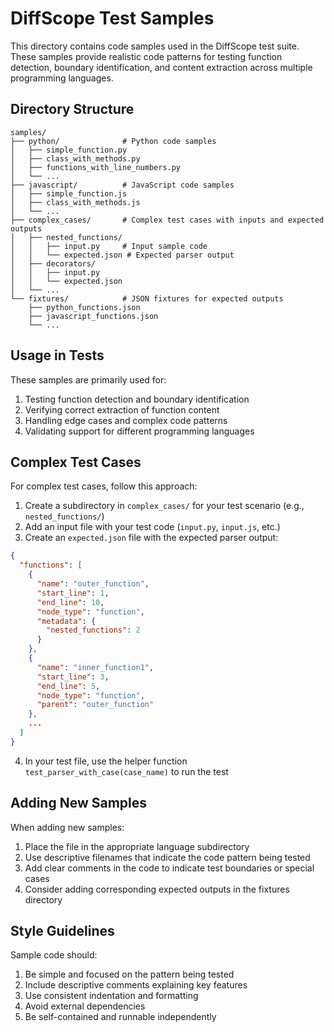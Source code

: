 # DiffScope Test Samples

This directory contains code samples used in the DiffScope test suite. These samples provide realistic code patterns for testing function detection, boundary identification, and content extraction across multiple programming languages.

## Directory Structure

```
samples/
├── python/              # Python code samples
│   ├── simple_function.py
│   ├── class_with_methods.py
│   ├── functions_with_line_numbers.py
│   └── ...
├── javascript/          # JavaScript code samples
│   ├── simple_function.js
│   ├── class_with_methods.js
│   └── ...
├── complex_cases/       # Complex test cases with inputs and expected outputs
│   ├── nested_functions/
│   │   ├── input.py     # Input sample code
│   │   └── expected.json # Expected parser output
│   ├── decorators/
│   │   ├── input.py
│   │   └── expected.json
│   └── ...
└── fixtures/            # JSON fixtures for expected outputs
    ├── python_functions.json
    ├── javascript_functions.json
    └── ...
```

## Usage in Tests

These samples are primarily used for:

1. Testing function detection and boundary identification
2. Verifying correct extraction of function content
3. Handling edge cases and complex code patterns
4. Validating support for different programming languages

## Complex Test Cases

For complex test cases, follow this approach:

1. Create a subdirectory in `complex_cases/` for your test scenario (e.g., `nested_functions/`)
2. Add an input file with your test code (`input.py`, `input.js`, etc.)
3. Create an `expected.json` file with the expected parser output:

```json
{
  "functions": [
    {
      "name": "outer_function",
      "start_line": 1,
      "end_line": 10,
      "node_type": "function",
      "metadata": {
        "nested_functions": 2
      }
    },
    {
      "name": "inner_function1",
      "start_line": 3,
      "end_line": 5,
      "node_type": "function",
      "parent": "outer_function"
    },
    ...
  ]
}
```

4. In your test file, use the helper function `test_parser_with_case(case_name)` to run the test

## Adding New Samples

When adding new samples:

1. Place the file in the appropriate language subdirectory
2. Use descriptive filenames that indicate the code pattern being tested
3. Add clear comments in the code to indicate test boundaries or special cases
4. Consider adding corresponding expected outputs in the fixtures directory

## Style Guidelines

Sample code should:

1. Be simple and focused on the pattern being tested
2. Include descriptive comments explaining key features
3. Use consistent indentation and formatting
4. Avoid external dependencies
5. Be self-contained and runnable independently 
